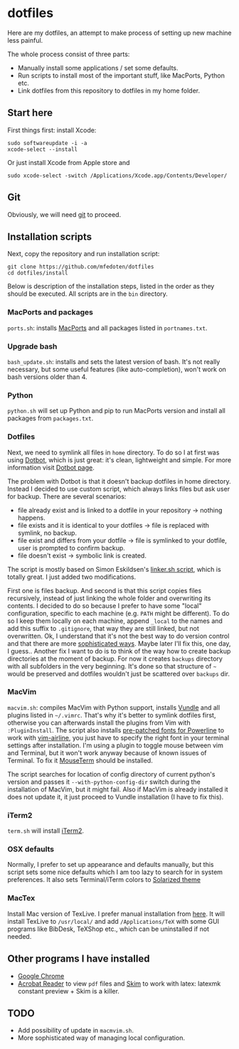 # dotfiles

Here are my dotfiles, an attempt to make process of setting up new machine less painful.

The whole process consist of three parts:
- Manually install some applications / set some defaults.
- Run scripts to install most of the important stuff, like MacPorts, Python etc.
- Link dotfiles from this repository to dotfiles in my home folder.

## Start here
First things first: install Xcode:
```
sudo softwareupdate -i -a
xcode-select --install
```
Or just install Xcode from Apple store and
```
sudo xcode-select -switch /Applications/Xcode.app/Contents/Developer/
```

## Git
Obviously, we will need [git](https://git-scm.com/book/en/v2/Getting-Started-Installing-Git) to proceed.

## Installation scripts
Next, copy the repository and run installation script:
```
git clone https://github.com/mfedoten/dotfiles
cd dotfiles/install
```
Below is description of the installation steps, listed in the order as they should be executed. All scripts are in the `bin` directory.

### MacPorts and packages
`ports.sh`: installs [MacPorts](https://www.macports.org/) and all packages listed in `portnames.txt`.

### Upgrade bash
`bash_update.sh`: installs and sets the latest version of bash. It's not really necessary, but some useful features (like auto-completion), won't work on bash versions older than 4.

### Python
`python.sh` will set up Python and pip to run MacPorts version and install all packages from `packages.txt`.

### Dotfiles
Next, we need to symlink all files in `home` directory. To do so I at first was using [Dotbot](https://github.com/anishathalye/dotbot#configuration), which is just great: it's clean, lightweight and simple. For more information visit [Dotbot page](https://github.com/anishathalye/dotbot#configuration).

The problem with Dotbot is that it doesn't backup dotfiles in home directory. Instead I decided to use custom script, which always links files but ask user for backup. There are several scenarios:
- file already exist and is linked to a dotfile in your repository -> nothing happens.
- file exists and it is identical to your dotfiles -> file is replaced with symlink, no backup.
- file exist and differs from your dotfile -> file is symlinked to your dotfile, user is prompted to confirm backup.
- file doesn't exist -> symbolic link is created. 

The script is mostly based on Simon Eskildsen's [linker.sh script](https://github.com/Sirupsen/dotfiles/blob/master/linker.sh), which is totally great. I just added two modifications.

First one is files backup. And second is that this script copies files recursively, instead of just linking the whole folder and overwriting its contents. I decided to do so because I prefer to have some "local" configuration, specific to each machine (e.g. `PATH` might be different). To do so I keep them locally on each machine, append `_local` to the names and add this suffix to `.gitignore`, that way they are still linked, but not overwritten. Ok, I understand that it's not the best way to do version control and that there are more [sophisticated ways](http://www.anishathalye.com/2014/08/03/managing-your-dotfiles/#local-customization). Maybe later I'll fix this, one day, I guess.. Another fix I want to do is to think of the way how to create backup directories at the moment of backup. For now it creates `backups` directory with all subfolders in the very beginning. It's done so that structure of `~` would be preserved and dotfiles wouldn't just be scattered over `backups` dir.

### MacVim
`macvim.sh`: compiles MacVim with Python support, installs [Vundle](https://github.com/VundleVim/Vundle.vim) and all plugins listed in `~/.vimrc`. That's why it's better to symlink dotfiles first, otherwise you can afterwards install the plugins from Vim with `:PluginInstall`. The script also installs [pre-patched fonts for Powerline](https://github.com/powerline/fonts) to work with [vim-airline](https://github.com/bling/vim-airline), you just have to specify the right font in your terminal settings after installation. I'm using a plugin to toggle mouse between vim and Terminal, but it won't work anyway because of known issues of Terminal. To fix it [MouseTerm](https://bitheap.org/mouseterm/) should be installed.

The script searches for location of config directory of current python's version and passes it `--with-python-config-dir` switch during the installation of MacVim, but it might fail. Also if MacVim is already installed it does not update it, it just proceed to Vundle installation (I have to fix this).

### iTerm2
`term.sh` will install [iTerm2](https://www.iterm2.com/).

### OSX defaults
Normally, I prefer to set up appearance and defaults manually, but this script sets some nice defaults which I am too lazy to search for in system preferences. It also sets Terminal/iTerm colors to [Solarized theme](http://ethanschoonover.com/solarized)

### MacTex
Install Mac version of TexLive. I prefer manual installation from [here](https://tug.org/mactex/mactex-download.html). It will install TexLive to `/usr/local/` and add `/Applications/TeX` with some GUI programs like BibDesk, TeXShop etc., which can be uninstalled if not needed.


## Other programs I have installed
* [Google Chrome](https://www.google.com/chrome/browser/desktop/)
* [Acrobat Reader](https://get.adobe.com/reader/) to view `pdf` files and [Skim](http://skim-app.sourceforge.net/) to work with latex: latexmk constant preview + Skim is a killer.


## TODO
- Add possibility of update in `macmvim.sh`.
- More sophisticated way of managing local configuration.
